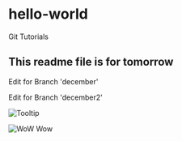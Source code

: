 # hello-world
Git Tutorials

## This readme file is for tomorrow
Edit for Branch 'december'

Edit for Branch 'december2'

![](http://goodesign.in.th/Images/logo_main.png "Tooltip")

![](https://scontent-sit4-1.xx.fbcdn.net/v/t1.0-9/14713568_10154222690753285_2345926414469929635_n.jpg?oh=f0bad995b24556b0a205995e4815d84f&oe=58B2A012 "WoW Wow")
